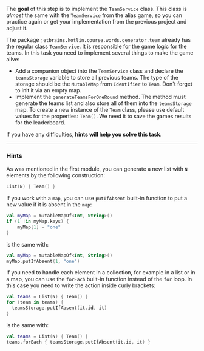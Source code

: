 The **goal** of this step is to implement the `TeamService` class.
This class is _almost_ the same with the `TeamService` from the alias game,
so you can practice again or get your implementation from the previous project and adjust it.

The package `jetbrains.kotlin.course.words.generator.team` already has the regular class `TeamService`.
It is responsible for the game logic for the teams. In this task you need to implement several things to make the game alive:

- Add a companion object into the `TeamService` class and declare the `teamsStorage` variable to store all previous teams.
  The type of the storage should be the `MutableMap` from `Identifier` to `Team`. Don't forget to init it via an empty map.
- Implement the `generateTeamsForOneRound` method.
  The method must generate the teams list and also store all of them into the `teamsStorage` map.
  To create a new instance of the `Team` class, please use default values for the properties: `Team()`.
  We need it to save the games results for the leaderboard.

If you have any difficulties, **hints will help you solve this task**.

----

### Hints

<div class="hint" title="List with teams generation">

As was mentioned in the first module, you can generate a new list with `N` elements by the following construction:
  ```kotlin
  List(N) { Team() }
  ```
</div>

<div class="hint" title="putIfAbsent built-in function">

If you work with a `map`, you can use `putIfAbsent` built-in function to put a new value if it is absent in the `map`:
  ```kotlin
  val myMap = mutableMapOf<Int, String>()
  if (1 !in myMap.keys) {
      myMap[1] = "one"
  }
  ```
is the same with:
  ```kotlin
  val myMap = mutableMapOf<Int, String>()
  myMap.putIfAbsent(1, "one")
  ```
</div>


<div class="hint" title="forEach built-in function">

If you need to handle each element in a collection, for example in a list or in a map,
you can use the `forEach` built-in function instead of the `for` loop.
In this case you need to write the action inside curly brackets:
  ```kotlin
  val teams = List(N) { Team() }
  for (team in teams) {
    teamsStorage.putIfAbsent(it.id, it)
  }
  ```
is the same with:
  ```kotlin
  val teams = List(N) { Team() }
  teams.forEach { teamsStorage.putIfAbsent(it.id, it) }
  ```
</div>